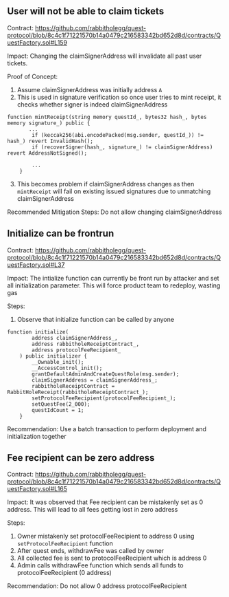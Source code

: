 ## User will not be able to claim tickets

Contract:
https://github.com/rabbitholegg/quest-protocol/blob/8c4c1f71221570b14a0479c216583342bd652d8d/contracts/QuestFactory.sol#L159

Impact:
Changing the claimSignerAddress will invalidate all past user tickets.

Proof of Concept:
1. Assume claimSignerAddress was initially address `A`
2. This is used in signature verification so once user tries to mint receipt, it checks whether signer is indeed claimSignerAddress

```
function mintReceipt(string memory questId_, bytes32 hash_, bytes memory signature_) public {
       ...
        if (keccak256(abi.encodePacked(msg.sender, questId_)) != hash_) revert InvalidHash();
        if (recoverSigner(hash_, signature_) != claimSignerAddress) revert AddressNotSigned();

        ...
    }
```

3. This becomes problem if claimSignerAddress changes as then `mintReceipt` will fail on existing issued signatures due to unmatching claimSignerAddress

Recommended Mitigation Steps:
Do not allow changing claimSignerAddress

## Initialize can be frontrun

Contract:
https://github.com/rabbitholegg/quest-protocol/blob/8c4c1f71221570b14a0479c216583342bd652d8d/contracts/QuestFactory.sol#L37

Impact:
The intialize function can currently be front run by attacker and set all initialization parameter. This will force product team to redeploy, wasting gas

Steps:
1. Observe that initialize function can be called by anyone

```
function initialize(
        address claimSignerAddress_,
        address rabbitholeReceiptContract_,
        address protocolFeeRecipient_
    ) public initializer {
        __Ownable_init();
        __AccessControl_init();
        grantDefaultAdminAndCreateQuestRole(msg.sender);
        claimSignerAddress = claimSignerAddress_;
        rabbitholeReceiptContract = RabbitHoleReceipt(rabbitholeReceiptContract_);
        setProtocolFeeRecipient(protocolFeeRecipient_);
        setQuestFee(2_000);
        questIdCount = 1;
    }
```

Recommendation:
Use a batch transaction to perform deployment and initialization together

## Fee recipient can be zero address

Contract:
https://github.com/rabbitholegg/quest-protocol/blob/8c4c1f71221570b14a0479c216583342bd652d8d/contracts/QuestFactory.sol#L165

Impact:
It was observed that Fee recipient can be mistakenly set as 0 address. This will lead to all fees getting lost in zero address

Steps:
1. Owner mistakenly set protocolFeeRecipient to address 0 using `setProtocolFeeRecipient` function
2. After quest ends, withdrawFee was called by owner
3. All collected fee is sent to protocolFeeRecipient which is address 0
4. Admin calls withdrawFee function which sends all funds to protocolFeeRecipient (0 address)

Recommendation:
Do not allow 0 address protocolFeeRecipient



